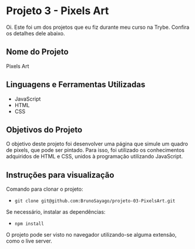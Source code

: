 # Projeto 3 - Pixels Art

Oi. Este foi um dos projetos que eu fiz durante meu curso na Trybe. Confira os detalhes dele abaixo.




## Nome do Projeto
Pixels Art
## Linguagens e Ferramentas Utilizadas

 - JavaScript
 - HTML
 - CSS


## Objetivos do Projeto
O objetivo deste projeto foi desenvolver uma página que simule um quadro de pixels, que pode ser pintado.
Para isso, foi utilizado os conhecimentos adquiridos de HTML e CSS, unidos à programação utilizando JavaScript.

## Instruções para visualização
Comando para clonar o projeto:
 - `git clone git@github.com:BrunoSayago/projeto-03-PixelsArt.git`
 
Se necessário, instalar as dependências:
 - `npm install`
  
O projeto pode ser visto no navegador utilizando-se alguma extensão, como o live server.  
